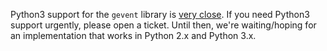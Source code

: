 Python3 support for the `gevent` library is [very close](https://github.com/gevent/gevent/issues/38). If you need Python3 support urgently, please open a ticket. Until then, we're waiting/hoping for an implementation that works in Python 2.x and Python 3.x.
